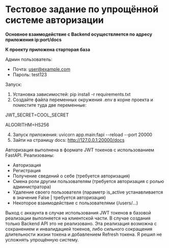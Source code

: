 # Тестовое задание по упрощённой системе авторизации

**Основное взаимодействие с Backend осуществляется по адресу приложения ip:port/docs**

**К проекту приложена старторая база**

Админ пользователь:
- Почта: user@example.com
- Пароль: test123

Запуск:
1. Установка зависимостей: pip install -r requirements.txt
2. Создайте файла переменных окружения .env в корне проекта и поместите туда две переменные:

JWT_SECRET=COOL_SECRET

ALGORITHM=HS256

4. Запуск приложения: uvicorn app.main:fapi --reload --port 20000
5. Зайти на страницу docs: http://127.0.0.1:20000/docs

Авторизация выполнена в формате JWT токенов с использованием FastAPI.
Реализованы:
- Авторизация
- Регистрация
- Получение сведений о себе (требуется авторизация)
- Смена роли другим пользователям (требуется авторизация с ролью администратора)
- Удаление своего пользователя (параметр is_active устанавливается в значение False | требуется авторизация)
- Некоторое взаимодействие с пользователями (/users/...)


Выход с аккаунта в случае использования JWT токенов в базовой реализации выполняется на клиентской части.
В случае создания только Backend API это не реализовано. Эта реализация возможна с сохранением и инвалидацией токенов, либо сильного сокращения длительности жизни токена и добавлением Refresh токена. Я решил не усложнять упрощённую систему.
